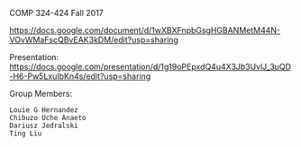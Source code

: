 COMP 324-424
Fall 2017

https://docs.google.com/document/d/1wXBXFnpbGsgHGBANMetM44N-VOvWMaFscQBvEAK3kDM/edit?usp=sharing

Presentation:
https://docs.google.com/presentation/d/1g19oPEpxdQ4u4X3Jb3UvlJ_3uQD-H6-Pw5LxuIbKn4s/edit?usp=sharing


Group Members:

    Louie G Hernandez
    Chibuzo Uche Anaeto
    Dariusz Jedralski
    Ting Liu

